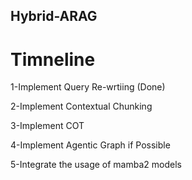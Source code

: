 ## Hybrid-ARAG
# Timneline 
1-Implement Query Re-wrtiing  (Done)

2-Implement Contextual Chunking 

3-Implement COT

4-Implement Agentic Graph if Possible 

5-Integrate the usage of mamba2 models

